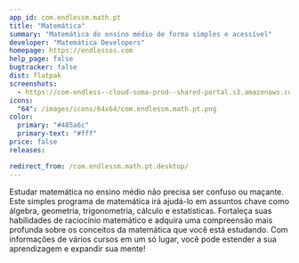 ```yaml
---
app_id: com.endlessm.math.pt
title: "Matemática"
summary: "Matemática do ensino médio de forma simples e acessível"
developer: "Matemática Developers"
homepage: https://endlessos.com
help_page: false
bugtracker: false
dist: flatpak
screenshots:
  - https://com-endless--cloud-soma-prod--shared-portal.s3.amazonaws.com/apps.280.screenshots.ff886ded-45ba-4789-9928-b6c8267e9779_20181023200959099.png
icons:
  "64": /images/icons/64x64/com.endlessm.math.pt.png
color:
  primary: "#485a6c"
  primary-text: "#fff"
price: false
releases:

redirect_from: /com.endlessm.math.pt.desktop/
---
```


<p>Estudar matemática no ensino médio não precisa ser confuso ou maçante. Este simples programa de matemática irá ajudá-lo em assuntos chave como álgebra, geometria, trigonometria, cálculo e estatísticas. Fortaleça suas habilidades de raciocínio matemático e adquira uma compreensão mais profunda sobre os conceitos da matemática que você está estudando. Com informações de vários cursos em um só lugar, você pode estender a sua aprendizagem e expandir sua mente!</p>